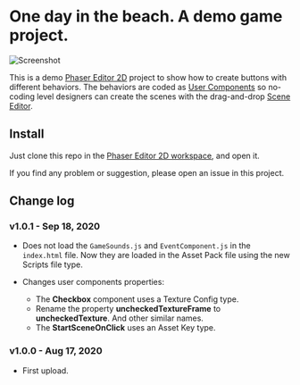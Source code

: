 # One day in the beach. A demo game project.

![Screenshot](https://raw.githubusercontent.com/PhaserEditor2D/one-day-in-the-beach-demo-button-components/media/media/banner.png)

This is a demo [Phaser Editor 2D](https://phasereditor2d.com) project to show how to create buttons with different behaviors.
The behaviors are coded as [User Components](https://help.phasereditor2d.com/v3/scene-editor/user-components.html) so no-coding level designers can create the scenes with the drag-and-drop [Scene Editor](https://help.phasereditor2d.com/v3/scene-editor/index.html).

## Install

Just clone this repo in the [Phaser Editor 2D workspace](https://help.phasereditor2d.com/v3/workbench/projects.html), and open it.

If you find any problem or suggestion, please open an issue in this project.

## Change log

### v1.0.1 - Sep 18, 2020

* Does not load the `GameSounds.js` and `EventComponent.js` in the `index.html` file. Now they are loaded in the Asset Pack file using the new Scripts file type.

* Changes user components properties:
    * The **Checkbox** component uses a Texture Config type.
    * Rename the property **uncheckedTextureFrame** to **uncheckedTexture**. And other similar names.
    * The **StartSceneOnClick** uses an Asset Key type.


### v1.0.0 - Aug 17, 2020

* First upload.



